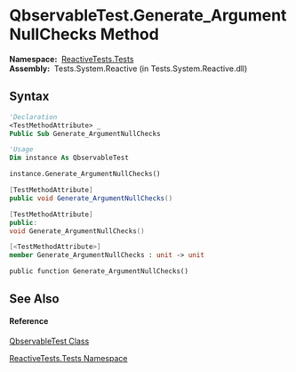 # QbservableTest.Generate\_ArgumentNullChecks Method

**Namespace:**  [ReactiveTests.Tests](ReactiveTests.Tests\ReactiveTests.Tests.md)  
**Assembly:**  Tests.System.Reactive (in Tests.System.Reactive.dll)

## Syntax

```vb
'Declaration
<TestMethodAttribute> _
Public Sub Generate_ArgumentNullChecks
```

```vb
'Usage
Dim instance As QbservableTest

instance.Generate_ArgumentNullChecks()
```

```csharp
[TestMethodAttribute]
public void Generate_ArgumentNullChecks()
```

```c++
[TestMethodAttribute]
public:
void Generate_ArgumentNullChecks()
```

```fsharp
[<TestMethodAttribute>]
member Generate_ArgumentNullChecks : unit -> unit 
```

```jscript
public function Generate_ArgumentNullChecks()
```

## See Also

#### Reference

[QbservableTest Class](QbservableTest\QbservableTest.md)

[ReactiveTests.Tests Namespace](ReactiveTests.Tests\ReactiveTests.Tests.md)




